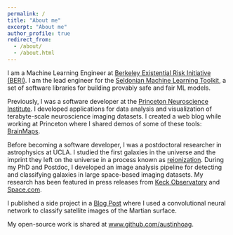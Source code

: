 ```yaml
---
permalink: /
title: "About me"
excerpt: "About me"
author_profile: true
redirect_from: 
  - /about/
  - /about.html
---
```


<p> I am a Machine Learning Engineer at <a href="https://existence.org/">Berkeley Existential Risk Initiative (BERI)</a>. I am the lead engineer for the <a href="https://seldonian.cs.umass.edu"> Seldonian Machine Learning Toolkit</a>, a set of software libraries for building provably safe and fair ML models. </p>

<p>Previously, I was a software developer at the <a href="https://pni.princeton.edu/">Princeton Neuroscience Institute</a>. I developed applications for data analysis and visualization of terabyte-scale neuroscience imaging datasets. I created a web blog while working at Princeton where I shared demos of some of these tools: <a href="https://brainmaps.princeton.edu">BrainMaps</a>. </p>

<p>
Before becoming a software developer, I was a postdoctoral researcher in astrophysics at UCLA. I studied the first galaxies in the universe and the imprint they left on the universe in a process known as <a href="https://en.wikipedia.org/wiki/Reionization">reionization</a>. During my PhD and Postdoc, I developed an image analysis pipeline for detecting and classifying galaxies in large space-based imaging datasets. My research has been featured in press releases from <a href="http://www.keckobservatory.org/recent/entry/faintest_early_universe_galaxy_ever_detected_and_confirmed"> Keck Observatory</a> and <a href="https://www.space.com/36441-ultra-distant-galaxy-is-exceptionally-unexceptional.html">Space.com</a>.
</p>

<p> I published a side project in a <a href="/year-archive">Blog Post</a> where I used a convolutional neural network to classify satellite images of the Martian surface.</p> 

<p>My open-source work is shared at <a href="https://www.github.com/austinhoag">www.github.com/austinhoag</a>. </p>


